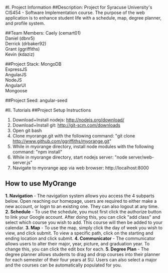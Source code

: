 #I. Project Information
##Description:
Project for Syracuse University's CIS454 - Software Implementation course. The purpose of the web application is to enhance student life with a schedule, map, degree planner, and profile system.

##Team Members:
Caely (cemart01)<br>
Daniel (dbnr5)<br>
Derrick (drbaker92)<br>
Grant (ggriffiths) <br>
Kevin (kdaziz)

##Project Stack:
MongoDB <br>
ExpressJS <br>
AngularJS <br>
NodeJS <br>
AngularUI <br>
Mongoose 

##Project Seed:
angular-seed


#II. Tutorials
##Project Setup Instructions
1. Download+Install nodejs: http://nodejs.org/download/ <br>
2. Download+Install git: http://git-scm.com/downloads<br>
3. Open git bash <br>
4. Clone myorange.git with the following command: "git clone http://www.github.com/ggriffiths/myorange.git"
5. While in myorange directory, install node modules with the following command: "npm install"
6. While in myorange directory, start nodejs server: "node server/web-server.js"
7. Navigate to myorange app via web browser: http://localhost:8000 

## How to use MyOrange
<b>1. Navigation</b> - The navigation system allows you access the 4 subparts below. Open reaching our homepage, users are required to either make a new account, or login to an existing one. They can also logout at any time.
<b>2. Schedule</b> - To use the schedule, you must first click the authorize button to link your Google account. After doing this, you can click "add class" and select which course you wish to add. This course will then be added to your calendar.
<b>3. Map</b> - To use the map, simply click the day of week you wish to view, and click submit. To view a specific path, click on the starting and ending location and click submit.
<b>4. Communicator</b> - The communicator allows users to alter their major, year, picture, and graduation year. To change this, you can click the edit box for each.
<b>5. Degree Plan</b> - The degree planner allows students to drag and drop courses into their planner for each semester of their four years at SU. Users can also select a major and the courses can be automatically populated for you.
